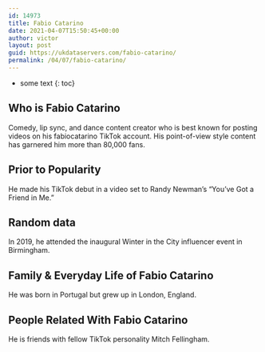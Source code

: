 ```yaml
---
id: 14973
title: Fabio Catarino
date: 2021-04-07T15:50:45+00:00
author: victor
layout: post
guid: https://ukdataservers.com/fabio-catarino/
permalink: /04/07/fabio-catarino/
---
```


* some text
{: toc}


## Who is Fabio Catarino



Comedy, lip sync, and dance content creator who is best known for posting videos on his fabiocatarino TikTok account. His point-of-view style content has garnered him more than 80,000 fans.

                
                
                
## Prior to Popularity



He made his TikTok debut in a video set to Randy Newman&#8217;s &#8220;You&#8217;ve Got a Friend in Me.&#8221;

                
                
                
## Random data



In 2019, he attended the inaugural Winter in the City influencer event in Birmingham. 

                
                
                
## Family & Everyday Life of Fabio Catarino



He was born in Portugal but grew up in London, England. 

                
                
                
## People Related With Fabio Catarino



He is friends with fellow TikTok personality Mitch Fellingham. 

                
              
            
          
          
          